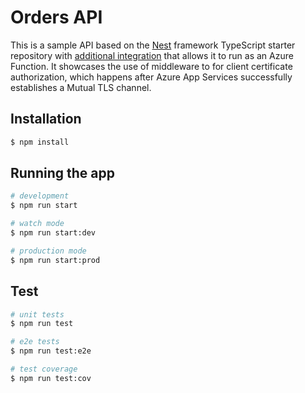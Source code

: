 # Orders API

This is a sample API based on the [Nest](https://github.com/nestjs/nest) framework TypeScript starter repository with [additional integration](https://trilon.io/blog/deploy-nestjs-azure-functions) that allows it to run as an Azure Function. It showcases the use of middleware to for client certificate authorization, which happens after Azure App Services successfully establishes a Mutual TLS channel.

## Installation

```bash
$ npm install
```

## Running the app

```bash
# development
$ npm run start

# watch mode
$ npm run start:dev

# production mode
$ npm run start:prod
```

## Test

```bash
# unit tests
$ npm run test

# e2e tests
$ npm run test:e2e

# test coverage
$ npm run test:cov
```
